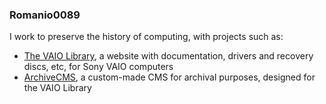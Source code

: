 ### Romanio0089

I work to preserve the history of computing, with projects such as:
* [The VAIO Library](https://vaiolibrary.com), a website with documentation, drivers and recovery discs, etc, for Sony VAIO computers
* [ArchiveCMS](https://github.com/Vir0z4/ArchiveCMS), a custom-made CMS for archival purposes, designed for the VAIO Library
